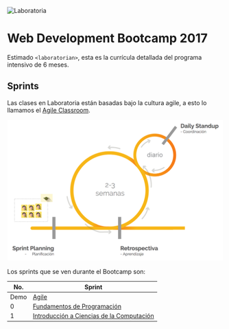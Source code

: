 ![Laboratoria](http://laboratoria.la/app/assets/img/logo_laboratoria-09.svg)
# Web Development Bootcamp 2017

Estimado `<laboratorian>`, esta es la currícula detallada del programa intensivo de 6 meses.

## Sprints

Las clases en Laboratoria están basadas bajo la cultura agile, a esto lo llamamos el [Agile Classroom](https://medium.com/laboratoria/the-agile-classroom-embracing-an-agile-mindset-in-education-ae0f19e801f3#.axndrsvx7).

![Sprint @ Laboratoria](./images/sprint-agile-classroom.png)

Los sprints que se ven durante el Bootcamp son:

No.  | Sprint
---- | ------
Demo | [Agile](./sprint-demo/README.md)
0    | [Fundamentos de Programación](./sprint-0/README.md)
1    | [Introducción a Ciencias de la Computación](./sprint-1/README.md)